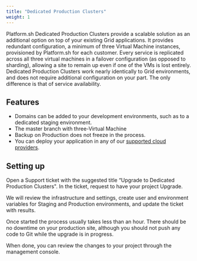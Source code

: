 ```yaml
---
title: "Dedicated Production Clusters"
weight: 1
---
```


Platform.sh Dedicated Production Clusters provide a scalable solution as an additional option on top of your existing Grid applications.
It provides redundant configuration, a minimum of three Virtual Machine instances, provisioned by Platform.sh for each customer. Every service is replicated across all three virtual machines in a failover configuration (as opposed to sharding), allowing a site to remain up even if one of the VMs is lost entirely.
Dedicated Production Clusters work nearly identically to Grid environments, and does not require additional  configuration on your part. The only difference is that of service availability.


## Features

* Domains can be added to your development environments, such as to a dedicated staging environment.
* The master branch with three-Virtual Machine
* Backup on Production does not freeze in the process.
* You can deploy your application in any of our [supported cloud providers](development/faq.md#which-geographic-zones-does-platformsh-cover). 


## Setting up

Open a Support ticket with the suggested title “Upgrade to Dedicated Production Clusters". In the ticket, request to have your project Upgrade.

We will review the infrastructure and settings, create user and environment variables for Staging and Production environments, and update the ticket with results.

Once started the process usually takes less than an hour.  There should be no downtime on your production site, although you should not push any code to Git while the upgrade is in progress.

When done, you can review the changes to your project through the management console.